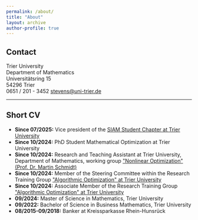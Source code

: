 ```yaml
---
permalink: /about/
title: "About"
layout: archive
author-profile: true
---
```


## Contact

Trier University  
Department of Mathematics  
Universitätsring 15  
54296 Trier  
0651 / 201 - 3452
stevens@uni-trier.de

---

## Short CV

* **Since 07/2025:** Vice president of the [SIAM Student Chapter at Trier University](https://www.uni-trier.de/studium/leben/freizeit/hochschulgruppen/siam-student-chapter/start)
* **Since 10/2024:** PhD Student Mathematical Optimization at Trier University
* **Since 10/2024:** Research and Teaching Assistant at Trier University, Department of Mathematics, working group ["Nonlinear Optimization" (Prof. Dr. Martin Schmidt)](https://martinschmidt.squarespace.com/team)
* **Since 10/2024:** Member of the Steering Committee within the Research Training Group ["Algorithmic Optimization" at Trier University](https://alop.uni-trier.de/)
* **Since 10/2024:** Associate Member of the Research Training Group ["Algorithmic Optimization" at Trier University](https://alop.uni-trier.de/)
* **09/2024:** Master of Science in Mathematics, Trier University
* **09/2022:** Bachelor of Science in Business Mathematics, Trier University
* **08/2015-09/2018:** Banker at Kreissparkasse Rhein-Hunsrück 


